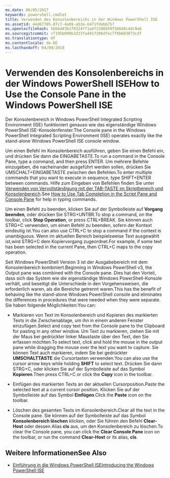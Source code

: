 ```yaml
---
ms.date: 06/05/2017
keywords: powershell,cmdlet
title: Verwenden des Konsolenbereichs in der Windows PowerShell ISE
ms.assetid: 44d67705-87c7-4a69-a53e-6471fdebb757
ms.openlocfilehash: 5bbbdd3b1f0324ff1a4f2298459f58640c4dc9a6
ms.sourcegitcommit: cf195b090b3223fa4917206dfec7f0b603873cdf
ms.translationtype: HT
ms.contentlocale: de-DE
ms.lasthandoff: 04/09/2018
---
```

# <a name="how-to-use-the-console-pane-in-the-windows-powershell-ise"></a><span data-ttu-id="13c02-103">Verwenden des Konsolenbereichs in der Windows PowerShell ISE</span><span class="sxs-lookup"><span data-stu-id="13c02-103">How to Use the Console Pane in the Windows PowerShell ISE</span></span>

<span data-ttu-id="13c02-104">Der Konsolenbereich in Windows PowerShell Integrated Scripting Environment (ISE) funktioniert genauso wie das eigenständige Windows PowerShell ISE-Konsolenfenster.</span><span class="sxs-lookup"><span data-stu-id="13c02-104">The Console pane in the Windows PowerShell Integrated Scripting Environment (ISE) operates exactly like the stand-alone Windows PowerShell ISE console window.</span></span>

<span data-ttu-id="13c02-105">Um einen Befehl im Konsolenbereich ausführen, geben Sie einen Befehl ein, und drücken Sie dann die EINGABETASTE.</span><span class="sxs-lookup"><span data-stu-id="13c02-105">To run a command in the Console Pane, type a command, and then press ENTER.</span></span> <span data-ttu-id="13c02-106">Um mehrere Befehle einzugeben, die nacheinander ausgeführt werden sollen, drücken Sie UMSCHALT+EINGABETASTE zwischen den Befehlen.</span><span class="sxs-lookup"><span data-stu-id="13c02-106">To enter multiple commands that you want to execute in sequence, type SHIFT+ENTER between commands.</span></span> <span data-ttu-id="13c02-107">Hilfe zum Eingeben von Befehlen finden Sie unter [Verwenden von Vervollständigung mit der TAB-TASTE im Skriptbereich und Konsolenbereich](How-to-Use-Tab-Completion-in-the-Script-Pane-and-Console-Pane.md).</span><span class="sxs-lookup"><span data-stu-id="13c02-107">See [How to Use Tab Completion in the Script Pane and Console Pane](How-to-Use-Tab-Completion-in-the-Script-Pane-and-Console-Pane.md) for help in typing commands.</span></span>

<span data-ttu-id="13c02-108">Um einen Befehl zu beenden, klicken Sie auf der Symbolleiste auf **Vorgang beenden**, oder drücken Sie STRG+UNTBR.</span><span class="sxs-lookup"><span data-stu-id="13c02-108">To stop a command, on the toolbar, click **Stop Operation**, or press CTRL+BREAK.</span></span> <span data-ttu-id="13c02-109">Sie können auch STRG+C verwenden, um einen Befehl zu beenden, sofern der Kontext eindeutig ist.</span><span class="sxs-lookup"><span data-stu-id="13c02-109">You can also use CTRL+C to stop a command if the context is unambiguous.</span></span> <span data-ttu-id="13c02-110">Wenn im aktuellen Bereich beispielsweise Text ausgewählt ist,wird STRG+C dem Kopiervorgang zugeordnet.</span><span class="sxs-lookup"><span data-stu-id="13c02-110">For example, if some text has been selected in the current Pane, then CTRL+C maps to the copy operation.</span></span>

<span data-ttu-id="13c02-111">Seit Windows PowerShell Version 3 ist der Ausgabebereich mit dem Konsolenbereich kombiniert.</span><span class="sxs-lookup"><span data-stu-id="13c02-111">Beginning in Windows PowerShell v3, the Output pane was combined with the Console pane.</span></span> <span data-ttu-id="13c02-112">Dies hat den Vorteil, dass sich das System wie die eigenständige Windows PowerShell-Konsole verhält, und beseitigt die Unterschiede in den Vorgehensweisen, die erforderlich waren, als die Bereiche getrennt waren.</span><span class="sxs-lookup"><span data-stu-id="13c02-112">This has the benefit of behaving like the stand-alone Windows PowerShell console and eliminates the differences in procedures that were needed when they were separate.</span></span> <span data-ttu-id="13c02-113">Sie haben folgende Möglichkeiten:</span><span class="sxs-lookup"><span data-stu-id="13c02-113">You can:</span></span>

- <span data-ttu-id="13c02-114">Markieren von Text im Konsolenbereich und Kopieren des markierten Texts in die Zwischenablage, um ihn in einem anderen Fenster einzufügen.</span><span class="sxs-lookup"><span data-stu-id="13c02-114">Select and copy text from the Console pane to the Clipboard for pasting in any other window.</span></span> <span data-ttu-id="13c02-115">Um Text zu markieren, ziehen Sie mit der Maus bei gedrückter linker Maustaste über den Text, den Sie erfassen möchten.</span><span class="sxs-lookup"><span data-stu-id="13c02-115">To select text, click and hold the mouse in the output pane while dragging the mouse over the text you want to capture.</span></span> <span data-ttu-id="13c02-116">Sie können Text auch markieren, indem Sie bei gedrückter **UMSCHALTTASTE** die Cursortasten verwenden.</span><span class="sxs-lookup"><span data-stu-id="13c02-116">You can also use the cursor arrow keys while holding **SHIFT** to select text.</span></span> <span data-ttu-id="13c02-117">Drücken Sie dann STRG+C, oder klicken Sie auf der Symbolleiste auf das Symbol **Kopieren**.</span><span class="sxs-lookup"><span data-stu-id="13c02-117">Then press CTRL+C or click the **Copy** icon in the toolbar.</span></span>

- <span data-ttu-id="13c02-118">Einfügen des markierten Texts an der aktuellen Cursorposition.</span><span class="sxs-lookup"><span data-stu-id="13c02-118">Paste the selected text at a current cursor position.</span></span> <span data-ttu-id="13c02-119">Klicken Sie auf der Symbolleiste auf das Symbol **Einfügen**.</span><span class="sxs-lookup"><span data-stu-id="13c02-119">Click the **Paste** icon on the toolbar.</span></span>

- <span data-ttu-id="13c02-120">Löschen des gesamten Texts im Konsolenbereich.</span><span class="sxs-lookup"><span data-stu-id="13c02-120">Clear all the text in the Console pane.</span></span> <span data-ttu-id="13c02-121">Sie können auf der Symbolleiste auf das Symbol **Konsolenbereich löschen** klicken, oder Sie führen den Befehl **Clear-Host** oder dessen Alias **cls** aus, um den Konsolenbereich zu löschen.</span><span class="sxs-lookup"><span data-stu-id="13c02-121">To clear the Console pane, you can click the **Clear Console Pane** icon on the toolbar, or run the command **Clear-Host** or its alias, **cls**.</span></span>

## <a name="see-also"></a><span data-ttu-id="13c02-122">Weitere Informationen</span><span class="sxs-lookup"><span data-stu-id="13c02-122">See Also</span></span>

- [<span data-ttu-id="13c02-123">Einführung in die Windows PowerShell ISE</span><span class="sxs-lookup"><span data-stu-id="13c02-123">Introducing the Windows PowerShell ISE</span></span>](Introducing-the-Windows-PowerShell-ISE.md)